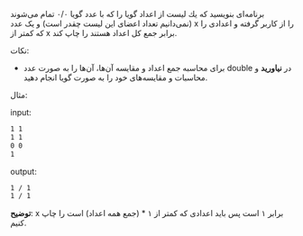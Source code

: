برنامه‌ای بنويسيد كه يك لیست از اعداد گويا را که با عدد گویا ۰/۰ تمام می‌شوند (نمی‌دانیم تعداد اعضای این لیست چقدر است) و یک عدد x را از کاربر گرفته و اعدادی را که کمتر از x برابر جمع کل اعداد هستند را چاپ کند.  

نکات:
* برای محاسبه جمع اعداد و مقایسه آن‌ها،‌ آن‌ها را به صورت عدد double در **نیاورید** و محاسبات و مقایسه‌های خود را به صورت گویا انجام دهید.

مثال:  

input:

```sh
1 1
1 1
0 0
1
```

output:

```sh
1 / 1
1 / 1
```
**توضیح**: x برابر ۱ است پس باید اعدادی که کمتر از ۱ * (جمع همه اعداد) است را چاپ کنیم.
